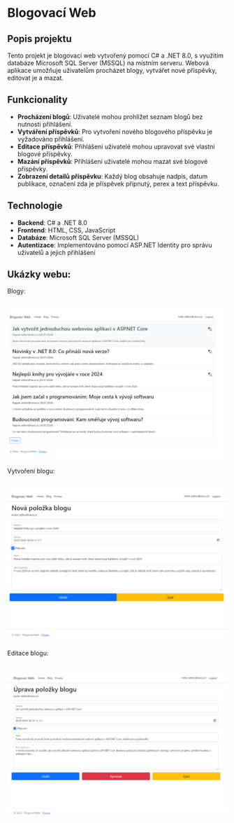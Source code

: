 # Blogovací Web

## Popis projektu

Tento projekt je blogovací web vytvořený pomocí C# a .NET 8.0, s využitím databáze Microsoft SQL Server (MSSQL) na místním serveru. Webová aplikace umožňuje uživatelům procházet blogy, vytvářet nové příspěvky, editovat je a mazat.

## Funkcionality

- **Procházení blogů**: Uživatelé mohou prohlížet seznam blogů bez nutnosti přihlášení.
- **Vytváření příspěvků**: Pro vytvoření nového blogového příspěvku je vyžadováno přihlášení.
- **Editace příspěvků**: Přihlášení uživatelé mohou upravovat své vlastní blogové příspěvky.
- **Mazání příspěvků**: Přihlášení uživatelé mohou mazat své blogové příspěvky.
- **Zobrazení detailů příspěvku**: Každý blog obsahuje nadpis, datum publikace, označení zda je příspěvek připnutý, perex a text příspěvku.

## Technologie

- **Backend**: C# a .NET 8.0
- **Frontend**: HTML, CSS, JavaScript
- **Databáze**: Microsoft SQL Server (MSSQL)
- **Autentizace**: Implementováno pomocí ASP.NET Identity pro správu uživatelů a jejich přihlášení

## Ukázky webu:
Blogy:
# ![Blog](images/blog.png)
Vytvoření blogu:
# ![Blog](images/vytvoreni_blogu.png)
Editace blogu:
# ![Blog](images/editace_blogu.png)
